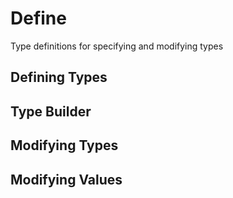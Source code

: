 # Define

Type definitions for specifying and modifying types

## Defining Types

## Type Builder

## Modifying Types

## Modifying Values

